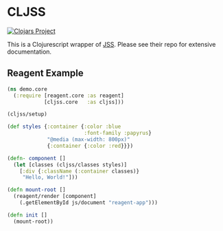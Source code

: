 # CLJSS

[![Clojars Project](https://img.shields.io/clojars/v/dehli/cljss.svg)](https://clojars.org/dehli/cljss)

This is a Clojurescript wrapper of [JSS](https://github.com/cssinjs/jss). Please see their
repo for extensive documentation.

## Reagent Example

```clj
(ns demo.core
  (:require [reagent.core :as reagent]
            [cljss.core   :as cljss]))

(cljss/setup)

(def styles {:container {:color :blue
                         :font-family :papyrus}
             "@media (max-width: 800px)"
             {:container {:color :red}}})

(defn- component []
  (let [classes (cljss/classes styles)]
    [:div {:className (:container classes)}
     "Hello, World!"]))

(defn mount-root []
  (reagent/render [component]
    (.getElementById js/document "reagent-app")))

(defn init []
  (mount-root))
```
